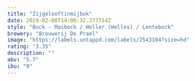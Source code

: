 ```yaml
---
title: "Zijgelooftinmijbok"
date: 2019-02-08T14:00:32.277714Z
style: "Bock - Maibock / Heller (Helles) / Lentebock"
brewery: "Brouwerij De Prael"
image: "https://labels.untappd.com/labels/2543184?size=hd"
rating: "3.35"
description: ""
abv: "5.7"
ibu: "0"
---
```

